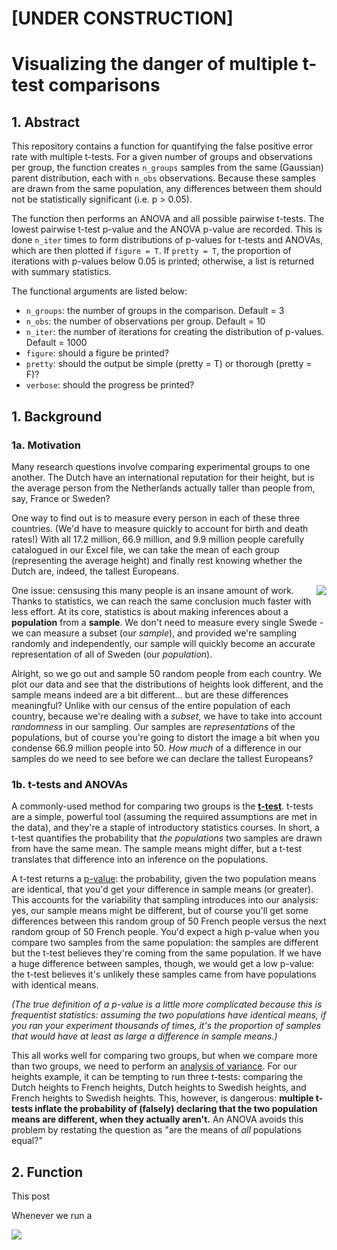 # [UNDER CONSTRUCTION]
# Visualizing the danger of multiple t-test comparisons
## 1. Abstract
This repository contains a function for quantifying the false positive error rate with multiple t-tests. For a given number of groups and observations per group, the function creates `n_groups` samples from the same (Gaussian) parent distribution, each with `n_obs` observations. Because these samples are drawn from the same population, any differences between them should not be statistically significant (i.e. p > 0.05). 

The function then performs an ANOVA and all possible pairwise t-tests. The lowest pairwise t-test p-value and the ANOVA p-value are recorded. This is done `n_iter` times to form distributions of p-values for t-tests and ANOVAs, which are then plotted if `figure = T`. If `pretty = T`, the proportion of iterations with p-values below 0.05 is printed; otherwise, a list is returned with summary statistics.

The functional arguments are listed below:
* `n_groups`: the number of groups in the comparison. Default = 3
* `n_obs`: the number of observations per group. Default = 10
* `n_iter`: the number of iterations for creating the distribution of p-values. Default = 1000
* `figure`: should a figure be printed?
* `pretty`: should the output be simple (pretty = T) or thorough (pretty = F)?
* `verbose`: should the progress be printed?

## 1. Background
### 1a. Motivation
Many research questions involve comparing experimental groups to one another. The Dutch have an international reputation for their height, but is the average person from the Netherlands actually taller than people from, say, France or Sweden? 

One way to find out is to measure every person in each of these three countries. (We'd have to measure quickly to account for birth and death rates!) With all 17.2 million, 66.9 million, and 9.9 million people carefully catalogued in our Excel file, we can take the mean of each group (representing the average height) and finally rest knowing whether the Dutch are, indeed, the tallest Europeans.

<img align="right" src="https://i.imgur.com/JbXsczj.png"> One issue: censusing this many people is an insane amount of work. Thanks to statistics, we can reach the same conclusion much faster with less effort. At its core, statistics is about making inferences about a **population** from a **sample**. We don't need to measure every single Swede - we can measure a subset (our *sample*), and provided we're sampling randomly and independently, our sample will quickly become an accurate representation of all of Sweden (our *population*). 

Alright, so we go out and sample 50 random people from each country. We plot our data and see that the distributions of heights look different, and the sample means indeed are a bit different... but are these differences meaningful? Unlike with our census of the entire population of each country, because we're dealing with a *subset*, we have to take into account *randomness* in our sampling. Our samples are *representations* of the populations, but of course you're going to distort the image a bit when you condense 66.9 million people into 50. *How much* of a difference in our samples do we need to see before we can declare the tallest Europeans?

### 1b. t-tests and ANOVAs
A commonly-used method for comparing two groups is the **[t-test](https://en.wikipedia.org/wiki/Student%27s_t-test)**. t-tests are a simple, powerful tool (assuming the required assumptions are met in the data), and they're a staple of introductory statistics courses. In short, a t-test quantifies the probability that *the populations* two samples are drawn from have the same mean. The sample means might differ, but a t-test translates that difference into an inference on the populations.

A t-test returns a [p-value](https://en.wikipedia.org/wiki/P-value): the probability, given the two population means are identical, that you'd get your difference in sample means (or greater). This accounts for the variability that sampling introduces into our analysis: yes, our sample means might be different, but of course you'll get some differences between this random group of 50 French people versus the next random group of 50 French people. You'd expect a high p-value when you compare two samples from the same population: the samples are different but the t-test believes they're coming from the same population. If we have a huge difference between samples, though, we would get a low p-value: the t-test believes it's unlikely these samples came from have populations with identical means. 

*(The true definition of a p-value is a little more complicated because this is frequentist statistics: assuming the two populations have identical means, if you ran your experiment thousands of times, it's the proportion of samples that would have at least as large a difference in sample means.)*

This all works well for comparing two groups, but when we compare more than two groups, we need to perform an [analysis of variance](https://en.wikipedia.org/wiki/Analysis_of_variance). For our heights example, it can be tempting to run three t-tests: comparing the Dutch heights to French heights, Dutch heights to Swedish heights, and French heights to Swedish heights. This, however, is dangerous: **multiple t-tests inflate the probability of (falsely) declaring that the two population means are different, when they actually aren't.** An ANOVA avoids this problem by restating the question as "are the means of *all* populations equal?"

## 2. Function
This post

Whenever we run a 



![](https://i.imgur.com/9lFNSD5.png)






